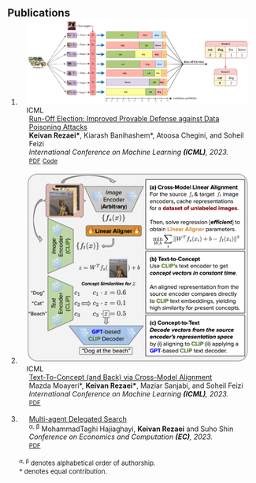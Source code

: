 <h2 id="publications" style="margin: 2px 0px -15px;">Publications</h2>

<div class="publications">
<ol class="bibliography">

<li>
<div class="pub-row">

  <div class="col-sm-3 abbr" style="position: relative;padding-right: 15px;padding-left: 15px;">
    <img src="assets/img/roe/main.jpg" class="teaser img-fluid z-depth-1">
    <abbr class="badge">ICML</abbr>
  </div>

  <div class="col-sm-9" style="position: relative;padding-right: 15px;padding-left: 20px;">
    <div class="title"><a href="https://arxiv.org/abs/2302.02300">
    Run-Off Election: Improved Provable Defense against Data Poisoning Attacks</a></div>
    <div class="author"><strong>Keivan Rezaei*</strong>, Kiarash Banihashem*, Atoosa Chegini, and Soheil Feizi</div>
    <div class="periodical"><em>International Conference on Machine Learning <strong>(ICML)</strong>, 2023.</em></div>
    <div class="links">
      <a href="https://arxiv.org/pdf/2302.02300.pdf" class="btn btn-sm z-depth-0" role="button" target="_blank" style="font-size:12px;">PDF</a>
      <a href="https://github.com/k1rezaei/Run-Off-Election" class="btn btn-sm z-depth-0" role="button" target="_blank" style="font-size:12px;">Code</a>
      <!-- <a href="https://class-il.mpi-inf.mpg.de/mnemonics/" class="btn btn-sm z-depth-0" role="button" target="_blank" style="font-size:12px;">Project Page</a> -->
      <!-- <a href="https://dblp.uni-trier.de/rec/conf/cvpr/LiuSLSS20.html?view=bibtex" class="btn btn-sm z-depth-0" role="button" target="_blank" style="font-size:12px;">BibTex</a> -->
      <!-- <strong><i style="color:#e74d3c">Oral Presentation</i></strong> -->
    </div>
  </div>
</div>
</li>
<br>

<li>
<div class="pub-row">

  <div class="col-sm-3 abbr" style="position: relative;padding-right: 15px;padding-left: 15px;">
    <img src="assets/img/alignment/diagram.png" class="teaser img-fluid z-depth-1">
    <abbr class="badge">ICML</abbr>
  </div>

  <div class="col-sm-9" style="position: relative;padding-right: 15px;padding-left: 20px;">
    <div class="title"><a href="https://arxiv.org/abs/2305.06386">
    Text-To-Concept (and Back) via Cross-Model Alignment</a></div>
    <div class="author">Mazda Moayeri*, <strong>Keivan Rezaei*</strong>, Maziar Sanjabi, and Soheil Feizi</div>
    <div class="periodical"><em>International Conference on Machine Learning <strong>(ICML)</strong>, 2023.</em></div>
    <div class="links">
      <a href="https://arxiv.org/pdf/2305.06386.pdf" class="btn btn-sm z-depth-0" role="button" target="_blank" style="font-size:12px;">PDF</a>
      <!-- <a href="https://github.com/k1rezaei/Run-Off-Election" class="btn btn-sm z-depth-0" role="button" target="_blank" style="font-size:12px;">Code</a> -->
      <!-- <a href="https://class-il.mpi-inf.mpg.de/mnemonics/" class="btn btn-sm z-depth-0" role="button" target="_blank" style="font-size:12px;">Project Page</a> -->
      <!-- <a href="https://dblp.uni-trier.de/rec/conf/cvpr/LiuSLSS20.html?view=bibtex" class="btn btn-sm z-depth-0" role="button" target="_blank" style="font-size:12px;">BibTex</a> -->
      <!-- <strong><i style="color:#e74d3c">Oral Presentation</i></strong> -->
    </div>
  </div>
</div>
</li>
<br>
<li>
<div class="pub-row">
  <div class="col-sm-9" style="position: relative;padding-right: 15px;padding-left: 20px;">
    <div class="title"><a href="https://arxiv.org/abs/2305.03203">
    Multi-agent Delegated Search</a></div>
    <div class="author">
    <sup>&#945;, &#946;</sup>
    MohammadTaghi Hajiaghayi, <strong>Keivan Rezaei</strong> and Suho Shin</div>
    <div class="periodical"><em>Conference on Economics and Computation <strong>(EC)</strong>, 2023.</em></div>
    <div class="links">
      <a href="https://arxiv.org/pdf/2305.03203.pdf" class="btn btn-sm z-depth-0" role="button" target="_blank" style="font-size:12px;">PDF</a>
      <!-- <a href="https://github.com/k1rezaei/Run-Off-Election" class="btn btn-sm z-depth-0" role="button" target="_blank" style="font-size:12px;">Code</a> -->
      <!-- <a href="https://class-il.mpi-inf.mpg.de/mnemonics/" class="btn btn-sm z-depth-0" role="button" target="_blank" style="font-size:12px;">Project Page</a> -->
      <!-- <a href="https://dblp.uni-trier.de/rec/conf/cvpr/LiuSLSS20.html?view=bibtex" class="btn btn-sm z-depth-0" role="button" target="_blank" style="font-size:12px;">BibTex</a> -->
      <!-- <strong><i style="color:#e74d3c">Oral Presentation</i></strong> -->
    </div>
  </div>
</div>
</li>
<br>
<font size=2>
<sup>&#945;, &#946;</sup> denotes alphabetical order of authorship. <br>
* denotes equal contribution. </font>
</ol>
</div>
